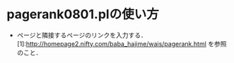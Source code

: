 # pagerank0801.plの使い方
* ページと隣接するページのリンクを入力する．
[1]:http://homepage2.nifty.com/baba_hajime/wais/pagerank.html
を参照のこと．